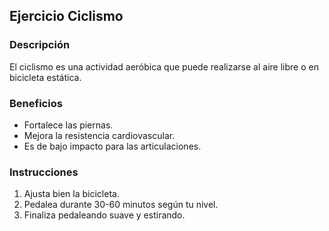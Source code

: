 ## Ejercicio Ciclismo

### Descripción
El ciclismo es una actividad aeróbica que puede realizarse al aire libre o en bicicleta estática.

### Beneficios
- Fortalece las piernas.
- Mejora la resistencia cardiovascular.
- Es de bajo impacto para las articulaciones.

### Instrucciones
1. Ajusta bien la bicicleta.
2. Pedalea durante 30-60 minutos según tu nivel.
3. Finaliza pedaleando suave y estirando.